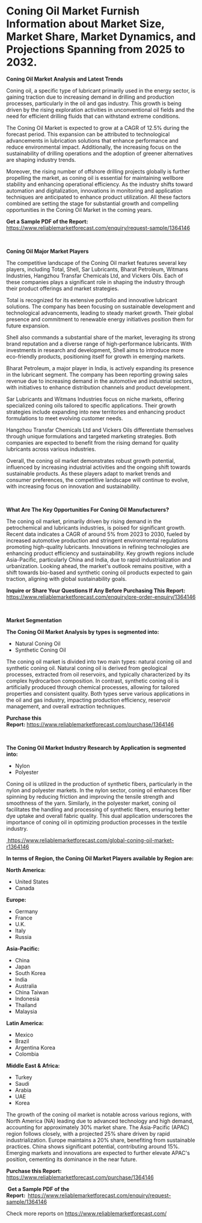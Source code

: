 <p><h1>Coning Oil Market Furnish Information about Market Size, Market Share, Market Dynamics, and Projections Spanning from 2025 to 2032.</h1></p><p><strong>Coning Oil Market Analysis and Latest Trends</strong></p>
<p><p>Coning oil, a specific type of lubricant primarily used in the energy sector, is gaining traction due to increasing demand in drilling and production processes, particularly in the oil and gas industry. This growth is being driven by the rising exploration activities in unconventional oil fields and the need for efficient drilling fluids that can withstand extreme conditions. </p><p>The Coning Oil Market is expected to grow at a CAGR of 12.5% during the forecast period. This expansion can be attributed to technological advancements in lubrication solutions that enhance performance and reduce environmental impact. Additionally, the increasing focus on the sustainability of drilling operations and the adoption of greener alternatives are shaping industry trends. </p><p>Moreover, the rising number of offshore drilling projects globally is further propelling the market, as coning oil is essential for maintaining wellbore stability and enhancing operational efficiency. As the industry shifts toward automation and digitalization, innovations in monitoring and application techniques are anticipated to enhance product utilization. All these factors combined are setting the stage for substantial growth and compelling opportunities in the Coning Oil Market in the coming years.</p></p>
<p><strong>Get a Sample PDF of the Report:&nbsp;</strong> <a href="https://www.reliablemarketforecast.com/enquiry/request-sample/1364146?utm_campaign=2472&utm_medium=2&utm_source=Github&utm_content=ia&utm_term=01042025&utm_id=coning-oil">https://www.reliablemarketforecast.com/enquiry/request-sample/1364146</a></p>
<p>&nbsp;</p>
<p><strong>Coning Oil Major Market Players</strong></p>
<p><p>The competitive landscape of the Coning Oil market features several key players, including Total, Shell, Sar Lubricants, Bharat Petroleum, Witmans Industries, Hangzhou Transfar Chemicals Ltd, and Vickers Oils. Each of these companies plays a significant role in shaping the industry through their product offerings and market strategies.</p><p>Total is recognized for its extensive portfolio and innovative lubricant solutions. The company has been focusing on sustainable development and technological advancements, leading to steady market growth. Their global presence and commitment to renewable energy initiatives position them for future expansion.</p><p>Shell also commands a substantial share of the market, leveraging its strong brand reputation and a diverse range of high-performance lubricants. With investments in research and development, Shell aims to introduce more eco-friendly products, positioning itself for growth in emerging markets.</p><p>Bharat Petroleum, a major player in India, is actively expanding its presence in the lubricant segment. The company has been reporting growing sales revenue due to increasing demand in the automotive and industrial sectors, with initiatives to enhance distribution channels and product development.</p><p>Sar Lubricants and Witmans Industries focus on niche markets, offering specialized coning oils tailored to specific applications. Their growth strategies include expanding into new territories and enhancing product formulations to meet evolving customer needs.</p><p>Hangzhou Transfar Chemicals Ltd and Vickers Oils differentiate themselves through unique formulations and targeted marketing strategies. Both companies are expected to benefit from the rising demand for quality lubricants across various industries.</p><p>Overall, the coning oil market demonstrates robust growth potential, influenced by increasing industrial activities and the ongoing shift towards sustainable products. As these players adapt to market trends and consumer preferences, the competitive landscape will continue to evolve, with increasing focus on innovation and sustainability.</p></p>
<p>&nbsp;</p>
<p><strong>What Are The Key Opportunities For Coning Oil Manufacturers?</strong></p>
<p><p>The coning oil market, primarily driven by rising demand in the petrochemical and lubricants industries, is poised for significant growth. Recent data indicates a CAGR of around 5% from 2023 to 2030, fueled by increased automotive production and stringent environmental regulations promoting high-quality lubricants. Innovations in refining technologies are enhancing product efficiency and sustainability. Key growth regions include Asia-Pacific, particularly China and India, due to rapid industrialization and urbanization. Looking ahead, the market's outlook remains positive, with a shift towards bio-based and synthetic coning oil products expected to gain traction, aligning with global sustainability goals.</p></p>
<p><strong>Inquire or Share Your Questions If Any Before Purchasing This Report:</strong> <a href="https://www.reliablemarketforecast.com/enquiry/pre-order-enquiry/1364146?utm_campaign=2472&utm_medium=2&utm_source=Github&utm_content=ia&utm_term=01042025&utm_id=coning-oil">https://www.reliablemarketforecast.com/enquiry/pre-order-enquiry/1364146</a></p>
<p>&nbsp;</p>
<p><strong>Market Segmentation</strong></p>
<p><strong>The Coning Oil Market Analysis by types is segmented into:</strong></p>
<p><ul><li>Natural Coning Oil</li><li>Synthetic Coning Oil</li></ul></p>
<p><p>The coning oil market is divided into two main types: natural coning oil and synthetic coning oil. Natural coning oil is derived from geological processes, extracted from oil reservoirs, and typically characterized by its complex hydrocarbon composition. In contrast, synthetic coning oil is artificially produced through chemical processes, allowing for tailored properties and consistent quality. Both types serve various applications in the oil and gas industry, impacting production efficiency, reservoir management, and overall extraction techniques.</p></p>
<p><strong>Purchase this Report:&nbsp;</strong><a href="https://www.reliablemarketforecast.com/purchase/1364146?utm_campaign=2472&utm_medium=2&utm_source=Github&utm_content=ia&utm_term=01042025&utm_id=coning-oil">https://www.reliablemarketforecast.com/purchase/1364146</a></p>
<p>&nbsp;</p>
<p><strong>The Coning Oil Market Industry Research by Application is segmented into:</strong></p>
<p><ul><li>Nylon</li><li>Polyester</li></ul></p>
<p><p>Coning oil is utilized in the production of synthetic fibers, particularly in the nylon and polyester markets. In the nylon sector, coning oil enhances fiber spinning by reducing friction and improving the tensile strength and smoothness of the yarn. Similarly, in the polyester market, coning oil facilitates the handling and processing of synthetic fibers, ensuring better dye uptake and overall fabric quality. This dual application underscores the importance of coning oil in optimizing production processes in the textile industry.</p></p>
<p><a href="https://www.reliablemarketforecast.com/global-coning-oil-market-r1364146?utm_campaign=2472&utm_medium=2&utm_source=Github&utm_content=ia&utm_term=01042025&utm_id=coning-oil">&nbsp;https://www.reliablemarketforecast.com/global-coning-oil-market-r1364146</a></p>
<p><strong>In terms of Region, the Coning Oil Market Players available by Region are:</strong></p>
<p>
    <p> <strong> North America: </strong>
        <ul>
            <li>United States</li>
            <li>Canada</li>
        </ul>
        </p> 
    <p> <strong> Europe: </strong>
        <ul>
            <li>Germany</li>
            <li>France</li>
            <li>U.K.</li>
            <li>Italy</li>
            <li>Russia</li>
        </ul>
        </p> 
    <p> <strong> Asia-Pacific: </strong>
        <ul>
            <li>China</li>
            <li>Japan</li>
            <li>South Korea</li>
            <li>India</li>
            <li>Australia</li>
            <li>China Taiwan</li>
            <li>Indonesia</li>
            <li>Thailand</li>
            <li>Malaysia</li>
        </ul>
        </p> 
    <p> <strong> Latin America: </strong>
        <ul>
            <li>Mexico</li>
            <li>Brazil</li>
            <li>Argentina Korea</li>
            <li>Colombia</li>
        </ul>
        </p> 
    <p> <strong> Middle East & Africa: </strong>
        <ul>
            <li>Turkey</li>
            <li>Saudi</li>
            <li>Arabia</li>
            <li>UAE</li>
            <li>Korea</li>
        </ul>
    </p>
    </p>
<p><p>The growth of the coning oil market is notable across various regions, with North America (NA) leading due to advanced technology and high demand, accounting for approximately 30% market share. The Asia-Pacific (APAC) region follows closely, with a projected 25% share driven by rapid industrialization. Europe maintains a 20% share, benefiting from sustainable practices. China shows significant potential, contributing around 15%. Emerging markets and innovations are expected to further elevate APAC's position, cementing its dominance in the near future.</p></p>
<p><strong>Purchase this Report: </strong><a href="https://www.reliablemarketforecast.com/purchase/1364146?utm_campaign=2472&utm_medium=2&utm_source=Github&utm_content=ia&utm_term=01042025&utm_id=coning-oil">https://www.reliablemarketforecast.com/purchase/1364146</a></p>
<p>&nbsp;<strong>Get a Sample PDF of the Report:&nbsp;&nbsp;</strong><a href="https://www.reliablemarketforecast.com/enquiry/request-sample/1364146?utm_campaign=2472&utm_medium=2&utm_source=Github&utm_content=ia&utm_term=01042025&utm_id=coning-oil">https://www.reliablemarketforecast.com/enquiry/request-sample/1364146</a></p>
<p><strong></strong></p>
<p>Check more reports on <a href="https://www.reliablemarketforecast.com/?utm_campaign=2472&utm_medium=2&utm_source=Github&utm_content=ia&utm_term=01042025&utm_id=coning-oil">https://www.reliablemarketforecast.com/</a></p>